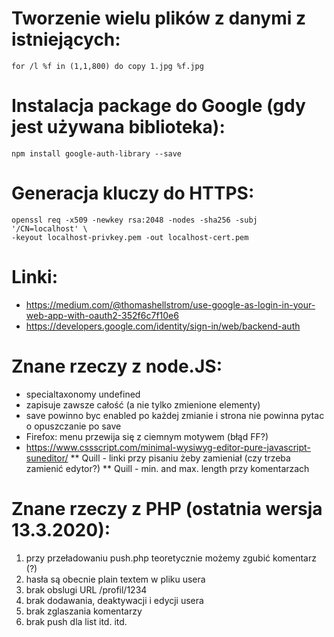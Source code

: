 # Tworzenie wielu plików z danymi z istniejących:

```
for /l %f in (1,1,800) do copy 1.jpg %f.jpg
```

# Instalacja package do Google (gdy jest używana biblioteka):

```
npm install google-auth-library --save
```

# Generacja kluczy do HTTPS:

```
openssl req -x509 -newkey rsa:2048 -nodes -sha256 -subj '/CN=localhost' \
-keyout localhost-privkey.pem -out localhost-cert.pem
```

# Linki:
* https://medium.com/@thomashellstrom/use-google-as-login-in-your-web-app-with-oauth2-352f6c7f10e6
* https://developers.google.com/identity/sign-in/web/backend-auth

# Znane rzeczy z node.JS:
* specialtaxonomy undefined
* zapisuje zawsze całość (a nie tylko zmienione elementy)
* save powinno byc enabled po każdej zmianie i strona nie powinna pytac o opuszczanie po save
* Firefox: menu przewija się z ciemnym motywem (błąd FF?)
* https://www.cssscript.com/minimal-wysiwyg-editor-pure-javascript-suneditor/
** Quill - linki przy pisaniu żeby zamieniał (czy trzeba zamienić edytor?)
** Quill - min. and max. length przy komentarzach

# Znane rzeczy z PHP (ostatnia wersja 13.3.2020):
1. przy przeładowaniu push.php teoretycznie możemy zgubić komentarz (?)
2. hasła są obecnie plain textem w pliku usera
3. brak obslugi URL /profil/1234
4. brak dodawania, deaktywacji i edycji usera
5. brak zglaszania komentarzy
6. brak push dla list
itd. itd.
